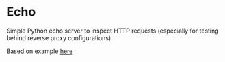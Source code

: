 # Echo
Simple Python echo server to inspect HTTP requests (especially for testing behind reverse proxy configurations)

Based on example [here](https://gist.github.com/huyng/814831)
